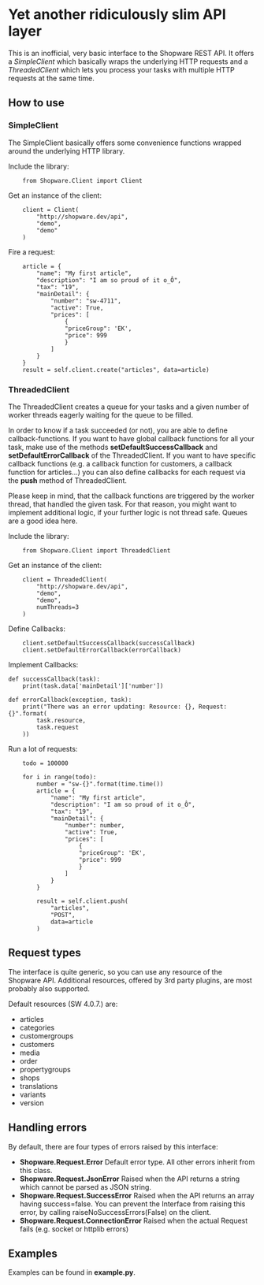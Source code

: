 # Yet another ridiculously slim API layer 

This is an inofficial, very basic interface to the Shopware REST API. It offers a *SimpleClient* which basically wraps the underlying HTTP requests and a *ThreadedClient* which lets you process your tasks with multiple HTTP requests at the same time.

## How to use
### SimpleClient
The SimpleClient basically offers some convenience functions wrapped around the underlying HTTP library.

Include the library:

        from Shopware.Client import Client

Get an instance of the client:

        client = Client(
            "http://shopware.dev/api",
            "demo",
            "demo"
        )

Fire a request:

        article = {
            "name": "My first article",
            "description": "I am so proud of it o_Ô",
            "tax": "19",
            "mainDetail": {
                "number": "sw-4711",
                "active": True,
                "prices": [
                    {
                    "priceGroup": 'EK',
                    "price": 999
                    }
                ]
            }
        }
        result = self.client.create("articles", data=article)

### ThreadedClient
The ThreadedClient creates a queue for your tasks and a given number of worker threads eagerly waiting for the queue to be filled. 

In order to know if a task succeeded (or not), you are able to define callback-functions. If you want to have global callback functions for all your task, make use of the methods **setDefaultSuccessCallback** and **setDefaultErrorCallback** of the ThreadedClient. If you want to have specific callback functions (e.g. a callback function for customers, a callback function for articles...) you can also define callbacks for each request via the **push** method of ThreadedClient.

Please keep in mind, that the callback functions are triggered by the worker thread, that handled the given task. For that reason, you might want to implement additional logic, if your further logic is not thread safe. Queues are a good idea here.

Include the library:

        from Shopware.Client import ThreadedClient

Get an instance of the client:

        client = ThreadedClient(
            "http://shopware.dev/api",
            "demo",
            "demo",
            numThreads=3
        )

Define Callbacks:

        client.setDefaultSuccessCallback(successCallback)
        client.setDefaultErrorCallback(errorCallback)

Implement Callbacks:

    def successCallback(task):
        print(task.data['mainDetail']['number'])

    def errorCallback(exception, task):
        print("There was an error updating: Resource: {}, Request: {}".format(
            task.resource,
            task.request
        ))

Run a lot of requests:

        todo = 100000

        for i in range(todo):
            number = "sw-{}".format(time.time())
            article = {
                "name": "My first article",
                "description": "I am so proud of it o_Ô",
                "tax": "19",
                "mainDetail": {
                    "number": number,
                    "active": True,
                    "prices": [
                        {
                        "priceGroup": 'EK',
                        "price": 999
                        }
                    ]
                }
            }

            result = self.client.push(
                "articles",
                "POST",
                data=article
            )

## Request types
The interface is quite generic, so you can use any resource of the Shopware API. Additional resources, offered by 3rd party plugins, are most probably also supported.

Default resources (SW 4.0.7.) are:

 * articles
 * categories
 * customergroups
 * customers
 * media
 * order 
 * propertygroups
 * shops
 * translations
 * variants
 * version

## Handling errors
By default, there are four types of errors raised by this interface:

 * **Shopware.Request.Error** Default error type. All other errors inherit from this class.
 * **Shopware.Request.JsonError** Raised when the API returns a string which cannot be parsed as JSON string.
 * **Shopware.Request.SuccessError** Raised when the API returns an array having success=false. You can prevent the Interface from raising this error, by calling raiseNoSuccessErrors(False) on the client.
 * **Shopware.Request.ConnectionError** Raised when the actual Request fails (e.g. socket or httplib errors)

## Examples

Examples can be found in **example.py**. 
